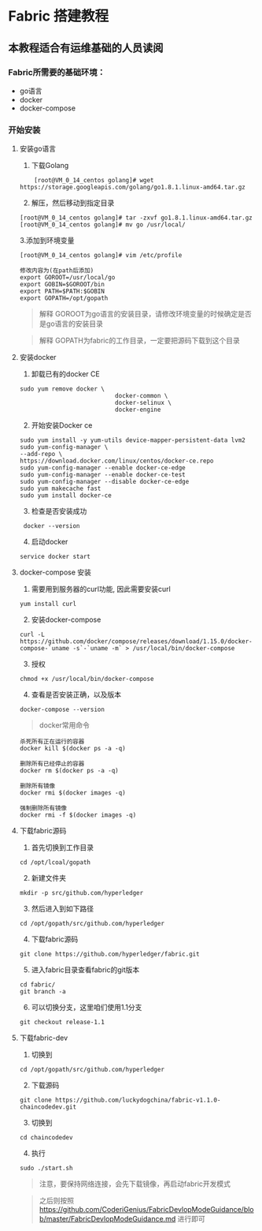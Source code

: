 # Fabric 搭建教程
## 本教程适合有运维基础的人员读阅
### Fabric所需要的基础环境：
  - go语言
  - docker
  - docker-compose
### 开始安装
1. 安装go语言
    1. 下载Golang

    ```
        [root@VM_0_14_centos golang]# wget https://storage.googleapis.com/golang/go1.8.1.linux-amd64.tar.gz
    ```
    2. 解压，然后移动到指定目录

    ```
    [root@VM_0_14_centos golang]# tar -zxvf go1.8.1.linux-amd64.tar.gz 
    [root@VM_0_14_centos golang]# mv go /usr/local/
    ```
    
    3.添加到环境变量

    ```
    [root@VM_0_14_centos golang]# vim /etc/profile

    修改内容为(在path后添加)
    export GOROOT=/usr/local/go
    export GOBIN=$GOROOT/bin
    export PATH=$PATH:$GOBIN
    export GOPATH=/opt/gopath
    ```
    > 解释 GOROOT为go语言的安装目录，请修改环境变量的时候确定是否是go语言的安装目录
    
    > 解释 GOPATH为fabric的工作目录，一定要把源码下载到这个目录
    
2. 安装docker
    1. 卸载已有的docker CE
    ```
    sudo yum remove docker \ 
                               docker-common \ 
                               docker-selinux \ 
                               docker-engine
    ```
    2. 开始安装Docker ce
    ```
    sudo yum install -y yum-utils device-mapper-persistent-data lvm2
    sudo yum-config-manager \
    --add-repo \
    https://download.docker.com/linux/centos/docker-ce.repo
    sudo yum-config-manager --enable docker-ce-edge
    sudo yum-config-manager --enable docker-ce-test
    sudo yum-config-manager --disable docker-ce-edge
    sudo yum makecache fast
    sudo yum install docker-ce

    ```
    3. 检查是否安装成功
    ```
     docker --version
    ```
    4. 启动docker
    ```
    service docker start
    ```
3. docker-compose 安装
    1. 需要用到服务器的curl功能, 因此需要安装curl
    ```
    yum install curl
    ```
    2. 安装docker-compose
    ```
    curl -L https://github.com/docker/compose/releases/download/1.15.0/docker-compose-`uname -s`-`uname -m` > /usr/local/bin/docker-compose
    ```
    3. 授权
    ```
    chmod +x /usr/local/bin/docker-compose
    ```
    4. 查看是否安装正确，以及版本
    ```
    docker-compose --version
    ```
    > docker常用命令 
    
    ```
    杀死所有正在运行的容器
    docker kill $(docker ps -a -q)

    删除所有已经停止的容器
    docker rm $(docker ps -a -q)

    删除所有镜像
    docker rmi $(docker images -q)

    强制删除所有镜像
    docker rmi -f $(docker images -q)
    ```
4. 下载fabric源码
    1. 首先切换到工作目录
    ```
    cd /opt/lcoal/gopath
    ```
    2. 新建文件夹
    ```
    mkdir -p src/github.com/hyperledger
    ```
    3. 然后进入到如下路径
    ```
    cd /opt/gopath/src/github.com/hyperledger
    ```
    4. 下载fabric源码
    ```
    git clone https://github.com/hyperledger/fabric.git
    ```
    5. 进入fabric目录查看fabric的git版本
    ```
    cd fabric/
    git branch -a
    ```
    6. 可以切换分支，这里咱们使用1.1分支
    ```
    git checkout release-1.1
    ```
    
5. 下载fabric-dev
    1. 切换到
    ```
    cd /opt/gopath/src/github.com/hyperledger
    ```
    2. 下载源码
    ```
    git clone https://github.com/luckydogchina/fabric-v1.1.0-chaincodedev.git
    ```
    3. 切换到
    ```
    cd chaincodedev
    ```
    4. 执行
    ```
    sudo ./start.sh
    ```
    > 注意，要保持网络连接，会先下载镜像，再启动fabric开发模式
    
    > 之后则按照 https://github.com/CoderiGenius/FabricDevlopModeGuidance/blob/master/FabricDevlopModeGuidance.md 进行即可
    